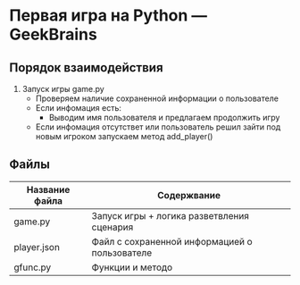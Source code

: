 # Первая игра на Python — GeekBrains

Порядок взаимодействия
------
1. Запуск игры game.py
    * Проверяем наличие сохраненной информации о пользователе
    * Если инфомация есть:
        * Выводим имя пользователя и предлагаем продолжить игру
    * Если инфомация отсутствет или пользователь решил зайти под новым игроком запускаем метод add_player()



Файлы
--------

Название файла | Содержвание
---------------|------------
game.py        | Запуск игры + логика разветвления сценария
player.json    | Файл с сохраненной информацией о пользователе
gfunc.py       | Функции и методо